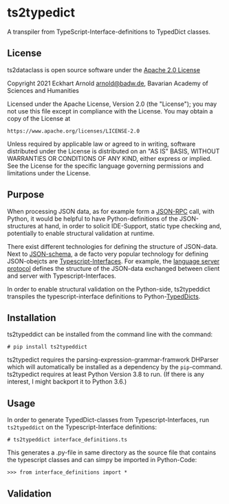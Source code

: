# ts2typedict

A transpiler from TypeScript-Interface-definitions to TypedDict classes.

## License

ts2dataclass is open source software under the [Apache 2.0 License](https://www.apache.org/licenses/LICENSE-2.0)

Copyright 2021 Eckhart Arnold <arnold@badw.de>, Bavarian Academy of Sciences and Humanities

Licensed under the Apache License, Version 2.0 (the "License");
you may not use this file except in compliance with the License.
You may obtain a copy of the License at

    https://www.apache.org/licenses/LICENSE-2.0

Unless required by applicable law or agreed to in writing, software
distributed under the License is distributed on an "AS IS" BASIS,
WITHOUT WARRANTIES OR CONDITIONS OF ANY KIND, either express or implied.
See the License for the specific language governing permissions and
limitations under the License.

## Purpose

When processing JSON data, as for example form a 
[JSON-RPC](https://www.jsonrpc.org/) call, with Python, it would
be helpful to have Python-definitions of the JSON-structures at
hand, in order to solicit IDE-Support, static type checking and,
potentially to enable structural validation at runtime. 

There exist different technologies for defining the structure of
JSON-data. Next to [JSON-schema](http://json-schema.org/), a 
de facto very popular technology for defining JSON-obejcts are
[Typescript-Interfaces](https://www.typescriptlang.org/docs/handbook/2/objects.html). 
For example, the 
[language server protocol](https://microsoft.github.io/language-server-protocol/specifications/specification-current/) 
defines the structure of the JSON-data exchanged between client 
and server with Typescript-Interfaces.

In order to enable structural validation on the Python-side, 
ts2typeddict transpiles the typescript-interface definitions
to Python-[TypedDicts](https://www.python.org/dev/peps/pep-0589/).

## Installation

ts2typeddict can be installed from the command line with the command:

    # pip install ts2typeddict

ts2typedict requires the parsing-expression-grammar-framwork DHParser
which will automatically be installed as a dependency by 
the `pip`-command. ts2typedict requires at least Python Version 3.8
to run. (If there is any interest, I might backport it to Python 3.6.)

## Usage

In order to generate TypedDict-classes from Typescript-Interfaces,
run `ts2typeddict` on the Typescript-Interface definitions:

    # ts2typeddict interface_definitions.ts

This generates a .py-file in same directory as the source
file that contains the typescript classes and can simpy be 
imported in Python-Code:

    >>> from interface_definitions import *

## Validation

